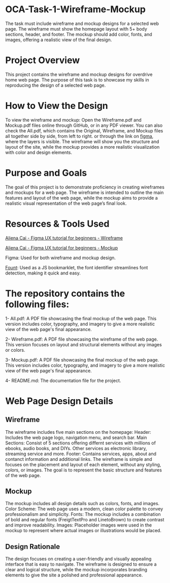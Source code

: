# OCA-Task-1-Wireframe-Mockup
The task must include wireframe and mockup designs for a selected web page. The wireframe must show the homepage layout with 5+ body sections, header, and footer. The mockup should add color, fonts, and images, offering a realistic view of the final design.

# Project Overview
This project contains the wireframe and mockup designs for overdrive home web page. The purpose of this task is to showcase my skills in reproducing the design of a selected web page.

# How to View the Design
To view the wireframe and mockup:
  Open the Wireframe.pdf and Mockup.pdf files online through GitHub, or in any PDF viewer.
  You can also check the All.pdf, which contains the Original, Wireframe, and Mockup files all together side by side, from left to right.
  or through the link on [figma](https://www.figma.com/design/HNkxyI4pFBSAxFS1OyGEQ3/Task-1-UX%2FUI-Orange---Abdulnour), where the layers is visible.
The wireframe will show you the structure and layout of the site, while the mockup provides a more realistic visualization with color and design elements.


# Purpose and Goals
The goal of this project is to demonstrate proficiency in creating wireframes and mockups for a web page. The wireframe is intended to outline the main features and layout of the web page, while the mockup aims to provide a realistic visual representation of the web page’s final look.

# Resources & Tools Used
  [Aliena Cai - Figma UX tutorial for beginners - Wireframe](https://www.youtube.com/watch?v=D4NyQ5iOMF0)
  
  [Aliena Cai - Figma UX tutorial for beginners - Mockup](https://www.youtube.com/watch?v=oZAKb_gs2Uo)
  
  Figma: Used for both wireframe and mockup design.
  
  [Fount](https://fount.artequalswork.com/): Used as a JS bookmarklet, the font identifier streamlines font detection, making it quick and easy.

# The repository contains the following files:

1- All.pdf:  A PDF file showcasing the final mockup of the web page. This version includes color, typography, and imagery to give a more realistic view of the web page's final appearance.

2- Wireframe.pdf: A PDF file showcasing the wireframe of the web page. This version focuses on layout and structural elements without any images or colors.

3- Mockup.pdf: A PDF file showcasing the final mockup of the web page. This version includes color, typography, and imagery to give a more realistic view of the web page's final appearance.

4- README.md: The documentation file for the project.

# Web Page Design Details
## Wireframe
The wireframe includes five main sections on the homepage:
  Header: Includes the web page logo, navigation menu, and search bar.
  Main Sections: Consist of 5 sections offering differnt services with millions of ebooks, audio books, and DIYs. Other services as electronic library, streaming service and more.
  Footer: Contains services, apps, about and contanct information and additional links.
The wireframe is simple and focuses on the placement and layout of each element, without any styling, colors, or images. The goal is to represent the basic structure and features of the web page.

## Mockup
The mockup includes all design details such as colors, fonts, and images.
  Color Scheme: The web page uses a modern, clean color palette to convey professionalism and simplicity.
  Fonts: The mockup includes a combination of bold and regular fonts (FreigtTextPro and LinetoBrown) to create contrast and improve readability.
  Images: Placeholder images were used in the mockup to represent where actual images or illustrations would be placed.

## Design Rationale
The design focuses on creating a user-friendly and visually appealing interface that is easy to navigate.
The wireframe is designed to ensure a clear and logical structure, while the mockup incorporates branding elements to give the site a polished and professional appearance.
